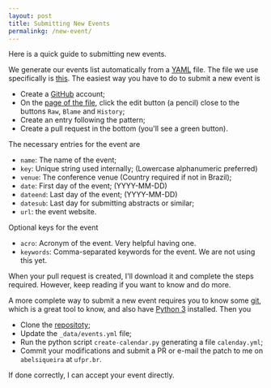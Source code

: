 ```yaml
---
layout: post
title: Submitting New Events
permalinkg: /new-event/
---
```


Here is a quick guide to submitting new events.

We generate our events list automatically from a
[YAML](http://www.yaml.org/) file.
The file we use specifically is
[this](https://github.com/ufpr-opt/ufpr-opt.github.io/blob/master/_data/events.yml).
The easiest way you have to do to submit a new event is

 - Create a [GitHub](http://github.com) account;
 - On the [page of the
   file](https://github.com/ufpr-opt/ufpr-opt.github.io/blob/master/_data/events.yml),
   click the edit button (a pencil) close to the buttons `Raw`, `Blame` and
   `History`;
 - Create an entry following the pattern;
 - Create a pull request in the bottom (you'll see a green button).

The necessary entries for the event are

 - `name`: The name of the event;
 - `key`: Unique string used internally; (Lowercase alphanumeric preferred)
 - `venue`: The conference venue (Country required if not in Brazil);
 - `date`: First day of the event; (YYYY-MM-DD)
 - `dateend`: Last day of the event; (YYYY-MM-DD)
 - `datesub`: Last day for submitting abstracts or similar;
 - `url`: the event website.

Optional keys for the event

 - `acro`: Acronym of the event. Very helpful having one.
 - `keywords`: Comma-separated keywords for the event. We are not using this
   yet.

When your pull request is created, I'll download it and complete the steps
required.
However, keep reading if you want to know and do more.

A more complete way to submit a new event requires you to know some
[git](http://git-scm.com/), which is a great tool to know, and also
have [Python 3](https://www.python.org/) installed.
Then you

 - Clone the [repositoty](https://github.com/ufpr-opt/ufpr-opt.github.io);
 - Update the `_data/events.yml` file;
 - Run the python script `create-calendar.py` generating a file `calenday.yml`;
 - Commit your modifications and submit a PR or e-mail the patch to me on
   `abelsiqueira` at `ufpr.br`.

If done correctly, I can accept your event directly.
